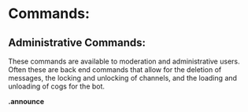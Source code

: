 # Commands: #

## Administrative Commands: ##

These commands are available to moderation and administrative users. Often these are back end commands that allow for the deletion of messages, the locking and unlocking of channels, and the loading and unloading of cogs for the bot.

**.announce <title> <desc>**

Makes an announcement.

Usage: .announce <title> <body>

**.clear <amount>**

Clears set amount of messages above current messages.

Usage: .clear 50

**.clearspam**

Clears the spam.

Usage: .clearspam

**.cogs**

Lists the currently loaded cogs.

Usage: .cogs

**.em [desc...]**

Make an embedded message.

Usage: .em <message>

**.exc [args...]**

Execute a bash command

Usage: .exc ls -a

**.load <name>**

Loads a cog.

Usage: .load Announce

**.lock**

Locks current channel.

Usage: .lock

**.modsay [msg...]**

Give a stern message (Heavily inspired by brenfan's .em code <3).

Usage: .modsay "This is a stern message."

**.propagateMute**

Adds the Muted role to every channel, maintaining universal control and ruleset for muted role

Usage: .propagateMute

**.refreshCache**

Refresh the server wordart cache.

Usage: .refreshCache

**.reload <name>**

Reloads the cogs.

Usage: .reload Announce

**.restrict <user> (not yet implemented)**

Restricts a user from posting in a channel

Usage: .restrict <John Doe>

**.unload <name>**

Unloads a cog.

Usage: .unload Announce

**.unlock**

Unlocks the current channel.

**.unrestrict [msg...] (not yet implemented)**

Undo any restrictions on a user for all channels.

Usage: !unrestrict [users..]

## Miscellaneous Commands: ##

These are miscellaneous commands that add more character to the bot. These commands range from queries to DuckDuckGo and WolframAlpha, to posting cute cat pictures and wordart clouds.

**.allreminders**

Lists all the active reminders. Does not list reminders from remindmein.

Usage: .allreminders

**.antonym <word>**

Returns a few antonyms of a given word.

Usage: .antonym clever

**.avatart [args...]**

Makes a word-cloud in the shape of your avatar.

Usage: .avatart <invert> <bgcolor>

**.beep**

Returns the message "boop". Useful when seeing if the bot is alive. Similar to .ding and .ping.

Usage: .beep

**.ding**

Returns the message "dong". Useful when seeing if the bot is alive. Similar to .beep and .ping.

Usage: .ding

**.doraemon**

Shows a cute cat picture.

Usage: .doraemon

**.eggplant**

Prints "My eggplant brings all the boys to the yard."

Usage: .eggplant

*And they're like, it's better than yours*

**.eggwrite [msg...]**

Use the bot to write with eggplant emojis.

Usage: .eggwrite "This is a message."

*Only works with letters*

**.gameR**

Starts the roulette game.

Usage: .gameR

**.goodluck**

Shows a photo of an eggplant in the shape of a thumbs up, wishing someone good luck

Usage: .goodluck

**.help**

The help command will display the information menu in the chat. This menu contains brief descriptions of all possible commands, and provides a link to the source code.

Usage: .help

**.help mc**

This can only be used within the #minecraft channel. When the command is used in correct channel, it will display commands specific to Minecraft. Outside of the correct channel, it will display a message alerting the user to move to that channel.

Usage: .help mc

**.henry**

Posts a photo of people bowing to Henry, the bot creator.

Usage: .henry

**.howoldami**

Displays when you joined the server in days.

Usage: .howoldami

**.imgur [word...]**

Search for a picture on imgur MISC

Usage: .imgur cat

**.impeach**

Posts a photo of Henry coming out of a giant peach.

Usage: .impeach

**.info**

Displays the old Minecraft server information

Usage: .info

**.joke**

Displays a photo of a joke flying over Henry's head

Usage: .joke

**.kms**

Currently broken.

Usage: .kms

**.meaning <word>**

Returns the definition of the given word.

Usage: .meaning life

**.myreminders**

Lists only user's own reminders

Usage: .myreminders

**.mytop10**

Displays your top 10 words on the server.

Usage: .mytop10

**.outline [args...]**

Display an SFU course's outline

Usage: outline <department> <number> (section) (year) (semester)

**.ping**

Returns the message "pong". Useful when seeing if the bot is alive. Similar to .beep and .ding.

Usage: .ping

**.poem [args...]**

Searches for a poem and private messages it to the user.

Usage: !poem <title> <author> <length>

**.poll [args...]**

Create an instant poll. Defaults to yes/no if no choices supplied.

Usage: .poll <subject> [option 1]...[option N]

**.prettygood**

Photo of a man saying "Heyyyy, that's pretty good"

Usage: .prettygood

**.remindme [words] [time]**

Reminds the user to do some thing at the given time. Format: YYYY MM DD [HH] [mm] [ss]

Usage: .remindme "hang the cat to dry" 2017 8 5

**.remindmein [time] [words]**

Reminds the user to do some thing at the given time.

Usage: .remindmein 2 days "do that thing"

**.roads [campus]**

Display road conditions for SFU. Campus must be an SFU campus.

Usage: .roads <campus>

**.search [query...]**

Search the Internet using DuckDuckGo.

Usage: .search "cute cats"

**.servart**

Make a word-cloud out of the server's most common words.

Usage: .servart

**.sfu [words...]**

Lookup an SFU class' information. Includes class calendar page.

Usage: .sfu <cmpt120> or .sfu <cmpt> <120>

**.status**

Display the number of players on the Minecraft server

Usage: .status

*Dead Command*

**.stealthegg**

Puts an eggplant emoji in chat.

Usage: .stealthegg

**.spell <word>**

Check your spelling of the given word.

Usage: .spell wierd

**.synonym <word>**

Returns the synonym of a word

Usage: .synonym clever

**.top10**

Displays the top 10 words on the server.

Usage: .top10

**.translate "message" <target> (source)**

Translate a string into a specified language. To specify source language, include a third arg.

Usage:

.translate "message" <target> (source)

Example of a translation into Spanish: <!translate "I like cheese" es>

!translate "Je suis formé à la guerre de Nerf et j'ai le plus d'étoiles d'or dans toute la classe maternelle." en fr

*Supported languages and language codes listed on this webpage
https://cloud.google.com/translate/docs/languages*

**.triggered**

Posts a GIF of an angry face in chat.

Usage: .triggered

**.urban [msg...]**

Queries urban dictionary for the entry you provide.

Usage: .urban hip

**.wiki [msg...]**

Looks up the given input on Wikipedia.

Usage: .wiki "wolf"

**.wolf [args...]**

Queries WolframAlpha with given input

Usage: .wolf "How many cups are there in a quart?"

**.wordart**

Makes a word-cloud out of your most common words on the server.

Usage: .wordart

**.youtube [query...]**

Search for a Youtube video

Usage: .youtube "Never Gonna Give You Up"

## Music Commands: ##

These commands are to control the bot's behaviour when playing music. This includes adding songs to the queue, pausing and resuming music, and moving which channel the bot is in.

**.bump <index>**

Vote to bump the indexed song to the front.

Usage: .bump 2

**.join <channel>**

Makes the bot join a voice channel to play music.

Usage: .join General

**.pause**

Pauses the currently played song.

Usage: .pause

**.play <song>**

Plays a song. If there is a song currently in the queue, then it is
queued until the next song is done playing.
This command automatically searches as well from YouTube.

Usage: .play "The Sun Roars Into View"

*The list of supported sites can be found here:
https://rg3.github.io/youtube-dl/supportedsites.html*

**.playmsg <msg>**

Changes the bot's playing message

Usage: .playing <msg>

**.playing**

Shows information about the currently played song.

Usage: .playing

**.queue**

Shows songs in the current queue.

Usage: .queue

**.resume**

Resumes the currently playing song.

Usage: .resume

**.skip**

Vote to skip the current song. The song requester can automatically skip.
3 skip votes are needed for the song to be skipped.

Usage: .skip

**.stop**

Stops playing audio and leaves the voice channel. This also clears the queue.

Usage: .stop

**.summon**

Make the bot join your current voice channel. Plays music if there is music in the queue.

Usage: .summon

**.volume <value>**

Sets the volume of the currently playing song.

Usage: .volume 50

## Rank Commands: ##

These commands are to control the custom user ranks. These commands include giving EXP to users, adding and removing users from ranks, and the creation of a custom ranks.

**.gexp <user> <amount>**

Gives input amount of EXP to given user.

Usage: .gexp Henry 100

**.iam \<course\>**

You can use this command to give yourself any roles that already exist, and consists of entirely lowercase letters or numbers. The \<class\> format follows the same rules as the .newclass command shown above. If the role you attempted to join does not exist, it will be created and you will be given it.

Usage: .iam "cmpt376"

**.iamn <course>**

Remove yourself from a discord class/role assigned by the **.iam** command

Usage: .iamn <cmpt376>

**.levels**

Shows the list of users sorted by rank

Usage: .levels

**.newclass \<class\>**

This command will create a new class role, and give you that role. The name of the role will either be the first word typed after the .newclass command, or will be the entire string between the first quotation marks. An example is shown below. It is also worth noting that all roles created using this command will be converted to lowercase for security reasons.

Usage:

.newclass cmpt376 = a new role with the name "cmpt376"

.newclass one two three = a new role with the name "one."

.newclass "one two three" = a new role with the name "one two three."

**.rank**

Displays your current rank on the server

Usage: .rank

**.stats**

Shows EXP changes in the past amount of time.

Usage: .stats

*Currently broken*

**.whois <course>**

Lists people in the discord role/class provided.

Usage: whois <cmpt376>
